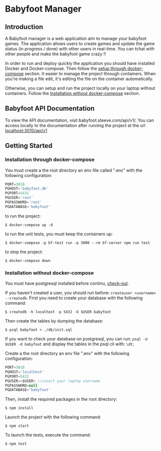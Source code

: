 

# Babyfoot Manager

## Introduction

A Babyfoot manager is a web application aim to manage your babyfoot games. The application allows users to create games and update the game status (in progress / done) with other users in real-time.
You can tchat with other people and make the babyfoot game crazy !!

In order to run and deploy quickly the application you should have installed Docker and Docker-compose. Then follow the [setup through docker-compose](#installation-through-docker-compose) section. It easier to manage the project through containers. When you're making a file edit, it's editing the file on the container automatically.

Otherwise, you can setup and run the project locally on your laptop without containers. Follow the [Installation without docker-compose](#installation-without-docker-compose) section.

## Babyfoot API Documentation

To view the API documentation, visit babyfoot.steeve.com/api/v1/. You can access locally to the documentation after running the project at the url [localhost:3010/api/v1](http://localhost:3010/api/v1)

## Getting Started

### Installation through docker-compose

You must create a the root directory an env file called ".env" with the following configuration:
```js
PORT=3010
PGHOST='babyfoot.db'
PGPORT=5432
PGUSER='root'
PGPASSWORD='root'
PGDATABASE='babyfoot'
```

to run the project:
```shell
$ docker-compose up -d
```

to run the unit tests, you must keep the containers up:
```shell
$ docker-compose -p bf-test run -p 3000 --rm bf-server npm run test
```

to stop the project:
```shell
$ docker-compose down
```

### Installation without docker-compose

You must have postgresql installed before continu, [check-out](https://www.postgresql.org/download/).

If you haven't created a user, you should run before:
`createuser <username> --createdb`.
First you need to create your database with the following command:
```shell
$ createdb -h localhost -p 5432 -U $USER babyfoot
```
Then create the tables by dumping the database:
```shell
$ psql babyfoot < ./db/init.sql
```
If you want to check your database on postgresql, you can run:
`psql -U $USER -d babyfoot` and display the tables in the psql cli with: `\dt`;

Create a the root directory an env file ".env" with the following configuration:

```js
PORT=3010
PGHOST='localhost'
PGPORT=5432
PGUSER=<$USER> //insert your laptop username
PGPASSWORD=null
PGDATABASE='babyfoot'
```

Then, install the required packages in the root directory:
```shell
$ npm install
```

Launch the project with the following command:
```shell
$ npm start
```

To launch the tests, execute the command:
```shell
$ npm test
```
